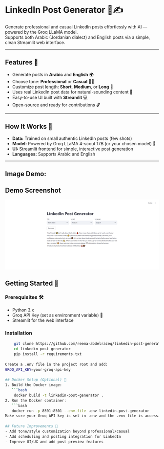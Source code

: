 # LinkedIn Post Generator 🤖✍️

Generate professional and casual LinkedIn posts effortlessly with AI — powered by the Groq LLaMA model.  
Supports both Arabic (Jordanian dialect) and English posts via a simple, clean Streamlit web interface.

---

## Features 🌟

- Generate posts in **Arabic** and **English** 🌍  
- Choose tone: **Professional** or **Casual** 💼🎉  
- Customize post length: **Short**, **Medium**, or **Long** 📏  
- Uses real LinkedIn post data for natural-sounding content 📝  
- Easy-to-use UI built with **Streamlit** 💻  
- Open-source and ready for contributions 🔓

---

## How It Works 🔧

- **Data:** Trained on small authentic LinkedIn posts (few shots)  
- **Model:** Powered by Groq LLaMA 4-scout 17B (or your chosen model) 🤖  
- **UI:** Streamlit frontend for simple, interactive post generation  
- **Languages:** Supports Arabic and English

---

## Image Demo:
## Demo Screenshot

![LinkedIn Post Generator Demo](post.png)


## Getting Started 🚀

### Prerequisites 🛠️

- Python 3.x  
- Groq API Key (set as environment variable) 🔑  
- Streamlit for the web interface

### Installation 
```bash
    git clone https://github.com/reema-abdelrazeq/linkedin-post-generator.git
    cd linkedin-post-generator
    pip install -r requirements.txt

Create a .env file in the project root and add:
GROQ_API_KEY=your-groq-api-key

## Docker Setup (Optional) 🐳
1. Build the Docker image:
   ```bash
    docker build -t linkedin-post-generator .
2. Run the Docker container:
   ```bash
   docker run -p 8501:8501 --env-file .env linkedin-post-generator
Make sure your Groq API key is set in .env and the .env file is accessible during build or runtime.

## Future Improvements 🚀
- Add tone/style customization beyond professional/casual
- Add scheduling and posting integration for LinkedIn
- Improve UI/UX and add post preview features

